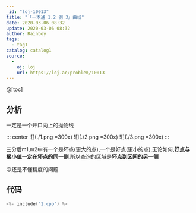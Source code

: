```yaml
---
_id: "loj-10013"
title: "「一本通 1.2 例 3」曲线"
date: 2020-03-06 08:32
update: 2020-03-06 08:32
author: Rainboy
tags:
  - tag1
catalog: catalog1
source: 
  - 
    oj: loj
    url: https://loj.ac/problem/10013
---
```



@[toc]
## 分析

一定是一个开口向上的抛物线


::: center
![](./1.png =300x)
![](./2.png =300x)
![](./3.png =300x)
:::


三分后m1,m2中有一个是坏点(更大的点),一个是好点(更小的点),无论如何,**好点与极小值一定在坏点的同一侧**,所以查询的区域是**坏点到区间的另一侧**


😓还是不懂精度的问题
## 代码

```c
<%- include("1.cpp") %>
```
